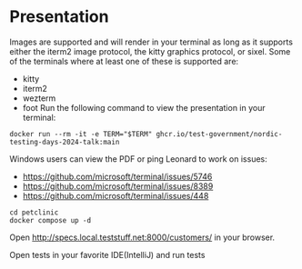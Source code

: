 # Presentation

Images are supported and will render in your terminal as long as it supports either the iterm2 image protocol, the kitty
graphics protocol, or sixel. Some of the terminals where at least one of these is supported are:

* kitty
* iterm2
* wezterm
* foot
  Run the following command to view the presentation in your terminal:

```shell
docker run --rm -it -e TERM="$TERM" ghcr.io/test-government/nordic-testing-days-2024-talk:main  
```

Windows users can view the PDF or ping Leonard to work on issues:

* https://github.com/microsoft/terminal/issues/5746
* https://github.com/microsoft/terminal/issues/8389
* https://github.com/microsoft/terminal/issues/448

```shell
cd petclinic
docker compose up -d
```

Open http://specs.local.teststuff.net:8000/customers/ in your browser.

Open tests in your favorite IDE(IntelliJ) and run tests


